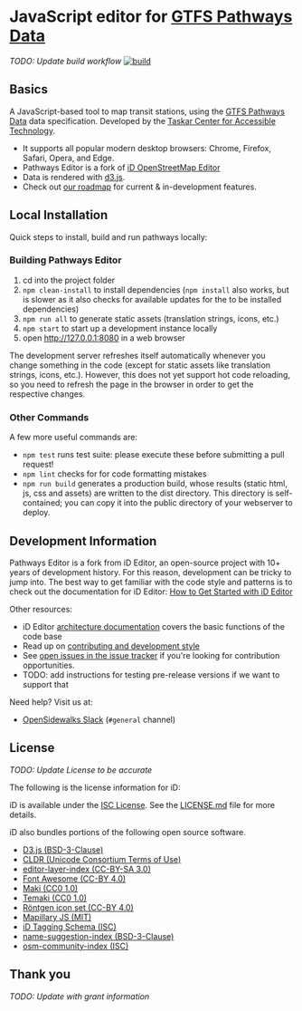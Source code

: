# JavaScript editor for [GTFS Pathways Data](https://gtfs.org/documentation/schedule/examples/pathways/#)

*TODO: Update build workflow*
[![build](https://github.com/openstreetmap/iD/workflows/build/badge.svg)](https://github.com/openstreetmap/iD/actions?query=workflow%3A%22build%22)

## Basics

A JavaScript-based tool to map transit stations, using the [GTFS Pathways Data](https://gtfs.org/documentation/schedule/examples/pathways/#) data specification. Developed by the [Taskar Center for Accessible Technology](https://tcat.cs.washington.edu/).  

* It supports all popular modern desktop browsers: Chrome, Firefox, Safari, Opera, and Edge.
* Pathways Editor is a fork of [iD OpenStreetMap Editor](https://github.com/openstreetmap/iD/tree/develop)
* Data is rendered with [d3.js](https://d3js.org/).
* Check out [our roadmap](ROADMAP.md) for current & in-development features.

## Local Installation

Quick steps to install, build and run pathways locally:

### Building Pathways Editor

1. cd into the project folder
2. `npm clean-install` to install dependencies (`npm install` also works, but is slower as it also checks for available updates for the to be installed dependencies)
3. `npm run all` to generate static assets (translation strings, icons, etc.)
4. `npm start` to start up a development instance locally
5. open http://127.0.0.1:8080 in a web browser


The development server refreshes itself automatically whenever you change something in the code (except for static assets like translation strings, icons, etc.). However, this does not yet support hot code reloading, so you need to refresh the page in the browser in order to get the respective changes.

### Other Commands

A few more useful commands are:

* `npm test` runs test suite: please execute these before submitting a pull request!
* `npm lint` checks for for code formatting mistakes
* `npm run build` generates a production build, whose results (static html, js, css and assets) are written to the dist directory. This directory is self-contained; you can copy it into the public directory of your webserver to deploy.

## Development Information

Pathways Editor is a fork from iD Editor, an open-source project with 10+ years of development history. For this reason, development can be tricky to jump into. The best way to get familiar with the code style and patterns is to check out the documentation for iD Editor: [How to Get Started with iD Editor](https://github.com/openstreetmap/iD/wiki/How-to-get-started#build-and-test-instructions)

Other resources:

* iD Editor [architecture documentation](https://github.com/openstreetmap/iD/blob/develop/ARCHITECTURE.md) covers the basic functions of the code base
* Read up on [contributing and development style](CONTRIBUTING.md)
* See [open issues in the issue tracker](https://github.com/TaskarCenterAtUW/GTFS-Pathways-Editor/pulls?state=open)
if you're looking for contribution opportunities.
* TODO: add instructions for testing pre-release versions if we want to support that

Need help? Visit us at:
* [OpenSidewalks Slack](https://opensidewalks.slack.com/) (`#general` channel)


## License

*TODO: Update License to be accurate*

The following is the license information for iD: 

iD is available under the [ISC License](https://opensource.org/licenses/ISC).
See the [LICENSE.md](LICENSE.md) file for more details.

iD also bundles portions of the following open source software.

* [D3.js (BSD-3-Clause)](https://github.com/d3/d3)
* [CLDR (Unicode Consortium Terms of Use)](https://github.com/unicode-cldr/cldr-json)
* [editor-layer-index (CC-BY-SA 3.0)](https://github.com/osmlab/editor-layer-index)
* [Font Awesome (CC-BY 4.0)](https://fontawesome.com/license)
* [Maki (CC0 1.0)](https://github.com/mapbox/maki)
* [Temaki (CC0 1.0)](https://github.com/ideditor/temaki)
* [Röntgen icon set (CC-BY 4.0)](https://github.com/enzet/map-machine#r%C3%B6ntgen-icon-set)
* [Mapillary JS (MIT)](https://github.com/mapillary/mapillary-js)
* [iD Tagging Schema (ISC)](https://github.com/openstreetmap/id-tagging-schema)
* [name-suggestion-index (BSD-3-Clause)](https://github.com/osmlab/name-suggestion-index)
* [osm-community-index (ISC)](https://github.com/osmlab/osm-community-index)


## Thank you

*TODO: Update with grant information*

